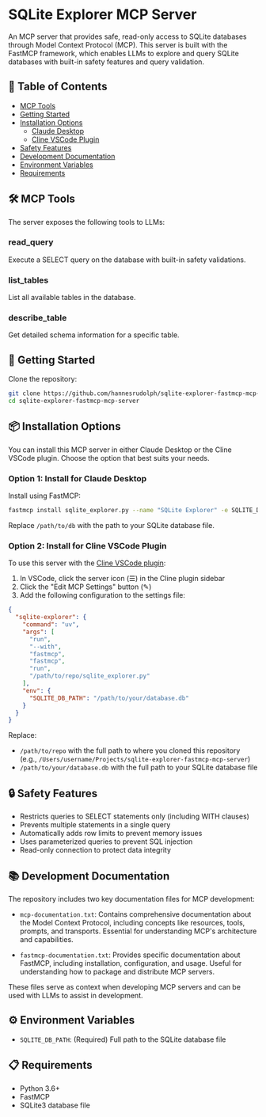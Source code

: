 # SQLite Explorer MCP Server

An MCP server that provides safe, read-only access to SQLite databases through Model Context Protocol (MCP). This server is built with the FastMCP framework, which enables LLMs to explore and query SQLite databases with built-in safety features and query validation.

## 📑 Table of Contents
- [MCP Tools](#%EF%B8%8F-mcp-tools)
- [Getting Started](#-getting-started)
- [Installation Options](#-installation-options)
  - [Claude Desktop](#option-1-install-for-claude-desktop)
  - [Cline VSCode Plugin](#option-2-install-for-cline-vscode-plugin)
- [Safety Features](#-safety-features)
- [Development Documentation](#-development-documentation)
- [Environment Variables](#%EF%B8%8F-environment-variables)
- [Requirements](#-requirements)

## 🛠️ MCP Tools

The server exposes the following tools to LLMs:

### read_query
Execute a SELECT query on the database with built-in safety validations.

### list_tables 
List all available tables in the database.

### describe_table
Get detailed schema information for a specific table.

## 🚀 Getting Started

Clone the repository:

```bash
git clone https://github.com/hannesrudolph/sqlite-explorer-fastmcp-mcp-server.git
cd sqlite-explorer-fastmcp-mcp-server
```

## 📦 Installation Options

You can install this MCP server in either Claude Desktop or the Cline VSCode plugin. Choose the option that best suits your needs.

### Option 1: Install for Claude Desktop

Install using FastMCP:

```bash
fastmcp install sqlite_explorer.py --name "SQLite Explorer" -e SQLITE_DB_PATH=/path/to/db
```

Replace `/path/to/db` with the path to your SQLite database file.

### Option 2: Install for Cline VSCode Plugin

To use this server with the [Cline VSCode plugin](http://cline.bot):

1. In VSCode, click the server icon (☰) in the Cline plugin sidebar
2. Click the "Edit MCP Settings" button (✎)
3. Add the following configuration to the settings file:

```json
{
  "sqlite-explorer": {
    "command": "uv",
    "args": [
      "run",
      "--with",
      "fastmcp",
      "fastmcp",
      "run",
      "/path/to/repo/sqlite_explorer.py"
    ],
    "env": {
      "SQLITE_DB_PATH": "/path/to/your/database.db"
    }
  }
}
```

Replace:
- `/path/to/repo` with the full path to where you cloned this repository (e.g., `/Users/username/Projects/sqlite-explorer-fastmcp-mcp-server`)
- `/path/to/your/database.db` with the full path to your SQLite database file

## 🔒 Safety Features

- Restricts queries to SELECT statements only (including WITH clauses)
- Prevents multiple statements in a single query
- Automatically adds row limits to prevent memory issues
- Uses parameterized queries to prevent SQL injection
- Read-only connection to protect data integrity

## 📚 Development Documentation

The repository includes two key documentation files for MCP development:

- `mcp-documentation.txt`: Contains comprehensive documentation about the Model Context Protocol, including concepts like resources, tools, prompts, and transports. Essential for understanding MCP's architecture and capabilities.

- `fastmcp-documentation.txt`: Provides specific documentation about FastMCP, including installation, configuration, and usage. Useful for understanding how to package and distribute MCP servers.

These files serve as context when developing MCP servers and can be used with LLMs to assist in development.

## ⚙️ Environment Variables

- `SQLITE_DB_PATH`: (Required) Full path to the SQLite database file

## 📋 Requirements

- Python 3.6+
- FastMCP
- SQLite3 database file
